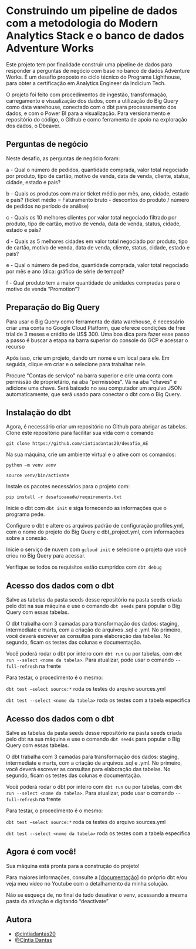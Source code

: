 # Construindo um pipeline de dados com a metodologia do Modern Analytics Stack e o banco de dados Adventure Works

Este projeto tem por finalidade construir uma pipeline de dados para responder a perguntas de negócio com base no banco de dados Adventure Works. É um desafio proposto no ciclo técnico do Programa Lighthouse, para obter a certificação em Analytics Engineer da Indicium Tech.

O projeto foi feito com procedimentos de ingestão, transformação, carregamento e visualização dos dados, com a utilização do Big Query como data warehouse, conectado com o dbt para processamento dos dados, e com o Power BI para a visualização. Para versionamento e repositório do código, o Github e como ferramenta de apoio na exploração dos dados, o Dbeaver.

## Perguntas de negócio

Neste desafio, as perguntas de negócio foram:

a - Qual o número de pedidos, quantidade comprada, valor total negociado por produto, tipo de cartão, motivo de venda, data de venda, cliente, status, cidade, estado e país?

b - Quais os produtos com maior ticket médio por mês, ano, cidade, estado e país? (ticket médio = Faturamento bruto - descontos do produto / número de pedidos no período de análise)

c - Quais os 10 melhores clientes por valor total negociado filtrado por produto, tipo de cartão, motivo de venda, data de venda, status, cidade, estado e país?

d - Quais as 5 melhores cidades em valor total negociado por produto, tipo de cartão, motivo de venda, data de venda, cliente, status, cidade, estado e país?

e - Qual o número de pedidos, quantidade comprada, valor total negociado por mês e ano (dica: gráfico de série de tempo)?

f - Qual produto tem a maior quantidade de unidades compradas para o motivo de venda “Promotion”?

## Preparação do Big Query

Para usar o Big Query como ferramenta de data warehouse, é necessário criar uma conta no Google Cloud Platform, que oferece condições de free trial de 3 meses e crédito de US$ 300. Uma boa dica para fazer esse passo a passo é buscar a etapa na barra superior do console do GCP e acessar o recurso

Após isso, crie um projeto, dando um nome e um local para ele. Em seguida, clique em criar e o selecione para trabalhar nele.

Procure "Contas de serviço" na barra superior e crie uma conta com permissão de proprietário, na aba "permissões". Vá na aba "chaves" e adicione uma chave. Será baixado no seu computador um arquivo JSON automaticamente, que será usado para conectar o dbt com o Big Query.

## Instalação do dbt

Agora, é necessário criar um repositório no Github para abrigar as tabelas. Clone este repositório para facilitar sua vida com o comando

`git clone https://github.com/cintiadantas20/desafio_AE`

Na sua máquina, crie um ambiente virtual e o ative com os comandos:

`python –m venv venv`

`source venv/bin/activate`

Instale os pacotes necessários para o projeto com:

`pip install -r desafioaeadw/requirements.txt`

Inicie o dbt com `dbt init` e siga fornecendo as informações que o programa pede.

Configure o dbt e altere os arquivos padrão de configuração profiles.yml, com o nome do projeto do Big Query e dbt_project.yml, com informações sobre a conexão.

Inicie o serviço de nuvem com `gcloud init` e selecione o projeto que você criou no Big Query para acessar.

Verifique se todos os requisitos estão cumpridos com `dbt debug`

## Acesso dos dados com o dbt

Salve as tabelas da pasta seeds desse repositório na pasta seeds criada pelo dbt na sua máquina e use o comando `dbt seeds` para popular o Big Query com essas tabelas.

O dbt trabalha com 3 camadas para transformação dos dados: staging, intermediate e marts, com a criação de arquivos .sql e .yml. No primeiro, você deverá escrever as consultas para elaboração das tabelas. No segundo, ficam os testes das colunas e documentação.

Você poderá rodar o dbt por inteiro com `dbt run` ou por tabelas, com `dbt run --select <nome da tabela>`. Para atualizar, pode usar o comando `--full-refresh` na frente

Para testar, o procedimento é o mesmo:

`dbt test –select source:*` roda os testes do arquivo sources.yml

`dbt test --select <nome da tabela>` roda os testes com a tabela específica

## Acesso dos dados com o dbt

Salve as tabelas da pasta seeds desse repositório na pasta seeds criada pelo dbt na sua máquina e use o comando `dbt seeds` para popular o Big Query com essas tabelas.

O dbt trabalha com 3 camadas para transformação dos dados: staging, intermediate e marts, com a criação de arquivos .sql e .yml. No primeiro, você deverá escrever as consultas para elaboração das tabelas. No segundo, ficam os testes das colunas e documentação.

Você poderá rodar o dbt por inteiro com `dbt run` ou por tabelas, com `dbt run --select <nome da tabela>`. Para atualizar, pode usar o comando `--full-refresh` na frente

Para testar, o procedimento é o mesmo:

`dbt test –select source:*` roda os testes do arquivo sources.yml

`dbt test --select <nome da tabela>` roda os testes com a tabela específica

## Agora é com você!

Sua máquina está pronta para a construção do projeto!

Para maiores informações, consulte a [[documentação]](https://docs.getdbt.com/docs/introduction) do próprio dbt e/ou veja meu vídeo no Youtube com o detalhamento da minha solução.

Não se esqueça de, no final de tudo desativar o venv, acessando a mesma pasta da ativação e digitando “deactivate”

## Autora

- [@cintiadantas20](https://github.com/cintiadantas20)
- [@Cíntia Dantas](https://www.linkedin.com/in/cintia-dantas/)
